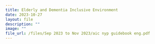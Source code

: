 ```yaml
---
title: Elderly and Dementia Inclusive Environment
date: 2023-10-27
layout: file
description: ""
image: ""
file_url: /files/Sep 2023 to Nov 2023/aic nyp guidebook eng.pdf
---
```

